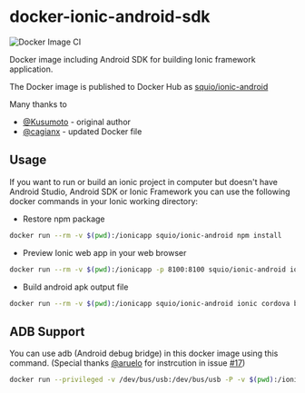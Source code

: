 # docker-ionic-android-sdk

![Docker Image CI](https://github.com/squio/docker-ionic-android/workflows/Docker%20Image%20CI/badge.svg?branch=master)

Docker image including Android SDK for building Ionic framework application.

The Docker image is published to Docker Hub as [squio/ionic-android](https://hub.docker.com/r/squio/ionic-android)

Many thanks to

- [@Kusumoto](https://github.com/Kusumoto) - original author
- [@cagianx](https://github.com/cagianx) - updated Docker file

## Usage

If you want to run or build an ionic project in computer but doesn't have Android Studio,
Android SDK or Ionic Framework you can use the following docker commands in your Ionic working directory:

- Restore npm package

```sh
docker run --rm -v $(pwd):/ionicapp squio/ionic-android npm install
```

- Preview Ionic web app in your web browser

```sh
docker run --rm -v $(pwd):/ionicapp -p 8100:8100 squio/ionic-android ionic serve
```

- Build android apk output file

```sh
docker run --rm -v $(pwd):/ionicapp squio/ionic-android ionic cordova build android
```

## ADB Support

You can use adb (Android debug bridge) in this docker image using this command.
(Special thanks [@aruelo](https://github.com/aruelo) for instrcution in issue
[#17](https://github.com/Kusumoto/docker-ionic-android-sdk/issues/17))

```sh
docker run --privileged -v /dev/bus/usb:/dev/bus/usb -P -v $(pwd):/ionicapp squio/ionic-android /opt/android-sdk/platform-tools/adb devices
```
